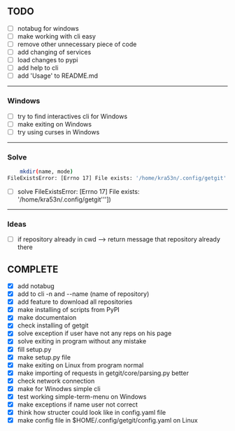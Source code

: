 ## TODO
- [ ] notabug for windows
- [ ] make working with cli easy
- [ ] remove other unnecessary piece of code
- [ ] add changing of services
- [ ] load changes to pypi
- [ ] add help to cli
- [ ] add 'Usage' to README.md 
-----------------------------------------------
### Windows
- [ ] try to find interactives cli for Windows
- [ ] make exiting on Windows
- [ ] try using curses in Windows
-----------------------------------------------
### Solve
```sh
    mkdir(name, mode)
FileExistsError: [Errno 17] File exists: '/home/kra53n/.config/getgit'''])
```
- [ ] solve FileExistsError: [Errno 17] File exists: '/home/kra53n/.config/getgit'''])
-----------------------------------------------
### Ideas
- [ ] if repository already in cwd --> return message that repository already there


## COMPLETE
- [x] add notabug
- [x] add to cli -n and --name (name of repository)
- [x] add feature to download all repositories
- [x] make installing of scripts from PyPI
- [x] make documentaion
- [x] check installing of getgit
- [x] solve exception if user have not any reps on his page
- [x] solve exiting in program without any mistake
- [x] fill setup.py
- [x] make setup.py file
- [x] make exiting on Linux from program normal
- [x] make importing of requests in getgit/core/parsing.py better
- [x] check network connection
- [x] make for Winodws simple cli
- [x] test working simple-term-menu on Windows
- [x] make exceptions if name user not correct
- [x] think how structer could look like in config.yaml file
- [x] make config file in $HOME/.config/getgit/config.yaml on Linux

